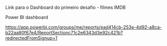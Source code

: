 Link para o Dashboard do primeiro desafio - filmes IMDB 

Power BI dashboard

https://app.powerbi.com/groups/me/reports/ead414cb-253e-4d92-a8ca-b22aa80f67e4/ReportSectionc71c2e6343d3e92c421b?redirectedFromSignup=1
